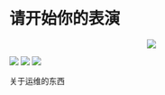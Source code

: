 # 请开始你的表演
<p align="center">
<img src="https://s1.ax1x.com/2018/10/08/iJn5JU.jpg">
 </p>

![](https://img.shields.io/badge/linux-%E5%B8%B8%E8%A7%84%E4%B8%80%E9%94%AE%E8%84%9A%E6%9C%AC-green.svg)
![](https://img.shields.io/badge/baibai-love%20linux%20and%20sec-blue.svg)
![](https://img.shields.io/badge/%E5%90%84%E7%A7%8D-%E8%84%9A%E6%9C%AC-red.svg)

关于运维的东西  
